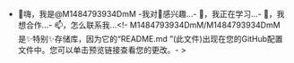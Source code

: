 - 👋嗨，我是@M1484793934DmM -我对👀感兴趣...- 🌱，我正在学习...- 💞️，我想合作...- 📫，怎么联系我...<!- M1484793934DmM/M1484793934DmM是✨特别✨存储库，因为它的“README.md ”(此文件)出现在您的GitHub配置文件中。您可以单击预览链接查看您的更改。- >
